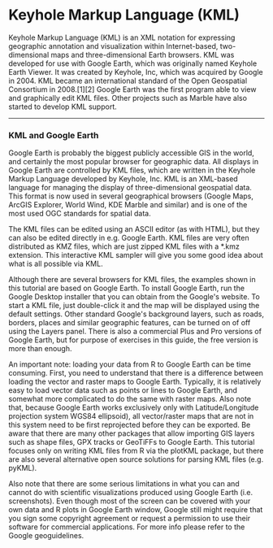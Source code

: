Keyhole Markup Language (KML)
===============================
Keyhole Markup Language (KML) is an XML notation for expressing geographic annotation and visualization within Internet-based, two-dimensional maps and three-dimensional Earth browsers. KML was developed for use with Google Earth, which was originally named Keyhole Earth Viewer. It was created by Keyhole, Inc, which was acquired by Google in 2004. KML became an international standard of the Open Geospatial Consortium in 2008.[1][2] Google Earth was the first program able to view and graphically edit KML files. 
Other projects such as Marble have also started to develop KML support.

<hr>

### KML and Google Earth
Google Earth is probably the biggest publicly accessible GIS in the world, and certainly the most popular browser for geographic data. All displays in Google Earth are controlled by KML files, which are written in the Keyhole Markup Language developed by Keyhole, Inc. KML is an XML-based language for managing the display of three-dimensional geospatial data. This format is now used in several geographical browsers (Google Maps, ArcGIS Explorer, World Wind, KDE Marble and similar) and is one of the most used OGC standards for spatial data.

The KML files can be edited using an ASCII editor (as with HTML), but they can also be edited directly in e.g. Google Earth. KML files are very often distributed as KMZ files, which are just zipped KML files with a *.kmz extension. This interactive KML sampler will give you some good idea about what is all possible via KML.

Although there are several browsers for KML files, the examples shown in this tutorial are based on Google Earth. To install Google Earth, run the Google Desktop installer that you can obtain from the Google's website. To start a KML file, just double-click it and the map will be displayed using the default settings. Other standard Google's background layers, such as roads, borders, places and similar geographic features, can be turned on of off using the Layers panel. There is also a commercial Plus and Pro versions of Google Earth, but for purpose of exercises in this guide, the free version is more than enough.

An important note: loading your data from R to Google Earth can be time consuming. First, you need to understand that there is a difference between loading the vector and raster maps to Google Earth. Typically, it is relatively easy to load vector data such as points or lines to Google Earth, and somewhat more complicated to do the same with raster maps. Also note that, because Google Earth works exclusively only with Latitude/Longitude projection system WGS84 ellipsoid), all vector/raster maps that are not in this system need to be first reprojected before they can be exported. Be aware that there are many other packages that allow importing GIS layers such as shape files, GPX tracks or GeoTiFFs to Google Earth. This tutorial focuses only on writing KML files from R via the plotKML package, but there are also several alternative open source solutions for parsing KML files (e.g. pyKML).

Also note that there are some serious limitations in what you can and cannot do with scientific visualizations produced using Google Earth (i.e. screenshots). Even though most of the screen can be covered with your own data and R plots in Google Earth window, Google still might require that you sign some copyright agreement or request a permission to use their software for commercial applications. For more info please refer to the Google geoguidelines.
